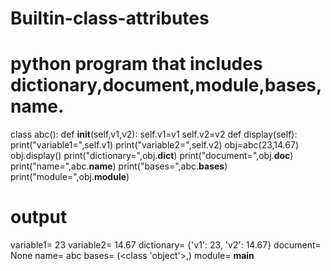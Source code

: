 # Builtin-class-attributes
# python program that includes dictionary,document,module,bases,name.
class abc():
    def __init__(self,v1,v2):
        self.v1=v1
        self.v2=v2
    def display(self):
        print("variable1=",self.v1)
        print("variable2=",self.v2)
obj=abc(23,14.67)
obj.display()
print("dictionary=",obj.__dict__)
print("document=",obj.__doc__)
print("name=",abc.__name__)
print("bases=",abc.__bases__)
print("module=",obj.__module__)


# output
variable1= 23
variable2= 14.67
dictionary= {'v1': 23, 'v2': 14.67}
document= None
name= abc
bases= (<class 'object'>,)
module= __main__
